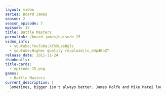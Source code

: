 ```yaml
---
layout: video
series: Board James
season: 2
season_episode: 7
episode: 15
title: Battle Masters
permalink: /board-james/episode-15
video_info:
  - youtube;YouTube;kTKXLasBglc
  - youtube;Higher quality reupload;lc_oHp4BbZY
release_date: 2011-11-24
thumbnails:
title-cards: 
  - episode-15.png
games:
  - Battle Masters
current_description: |
  Sometimes, bigger isn't always better. James Rolfe and Mike Matei look in the board game closet and find one of the largest board games on the market: Battle Masters. Created by Milton Bradley, this strategic war game is one large behemoth. However, is this game simply too much for the two guys to handle? Well, there's only one way to know; by watching the video. Warning: couch moving and confusing rule explaining are all included in the package. Buckle your seatbelts.
---
```


